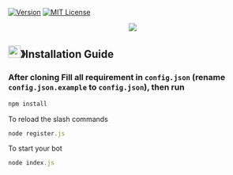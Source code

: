 [![Version][version-shield]](version-url)
[![MIT License][license-shield]][license-url]

<center><img src="https://capsule-render.vercel.app/api?type=waving&color=gradient&height=200&section=header&text=Discord-Bot&fontSize=80&fontAlignY=35&animation=twinkling&fontColor=gradient" /></center>

## <img src="https://cdn.discordapp.com/emojis/814216203466965052.png" width="25px" height="25px">》Installation Guide

### After cloning Fill all requirement in `config.json` **(rename `config.json.example` to `config.json`)**, then run

```bash
npm install
```

To reload the slash commands

```js
node register.js
```

To start your bot

```js
node index.js
```

[version-shield]: https://img.shields.io/badge/VERSION-V1.0.0-blue
[license-shield]: https://img.shields.io/badge/LICENSE-MIT-green
[license-url]: https://github.com/Alegree/bot-2-semestre/blob/main/LICENSE.md
